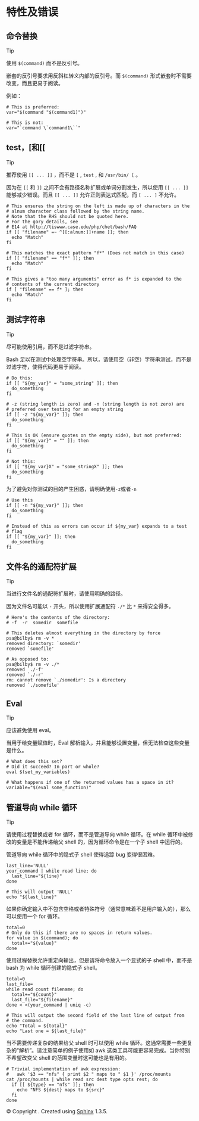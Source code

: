 # 特性及错误

## 命令替换

Tip

使用 `$(command)` 而不是反引号。

嵌套的反引号要求用反斜杠转义内部的反引号。而 `$(command)` 形式嵌套时不需要改变，而且更易于阅读。

例如：

```
# This is preferred:
var="$(command "$(command1)")"

# This is not:
var="`command \`command1\``" 
```

## test，[和[[

Tip

推荐使用 `[[ ... ]]` ，而不是 `[` , `test` , 和 `/usr/bin/ [` 。

因为在 `[[` 和 `]]` 之间不会有路径名称扩展或单词分割发生，所以使用 `[[ ... ]]` 能够减少错误。而且 `[[ ... ]]` 允许正则表达式匹配，而 `[ ... ]` 不允许。

```
# This ensures the string on the left is made up of characters in the
# alnum character class followed by the string name.
# Note that the RHS should not be quoted here.
# For the gory details, see
# E14 at http://tiswww.case.edu/php/chet/bash/FAQ
if [[ "filename" =~ ^[[:alnum:]]+name ]]; then
  echo "Match"
fi

# This matches the exact pattern "f*" (Does not match in this case)
if [[ "filename" == "f*" ]]; then
  echo "Match"
fi

# This gives a "too many arguments" error as f* is expanded to the
# contents of the current directory
if [ "filename" == f* ]; then
  echo "Match"
fi 
```

## 测试字符串

Tip

尽可能使用引用，而不是过滤字符串。

Bash 足以在测试中处理空字符串。所以，请使用空（非空）字符串测试，而不是过滤字符，使得代码更易于阅读。

```
# Do this:
if [[ "${my_var}" = "some_string" ]]; then
  do_something
fi

# -z (string length is zero) and -n (string length is not zero) are
# preferred over testing for an empty string
if [[ -z "${my_var}" ]]; then
  do_something
fi

# This is OK (ensure quotes on the empty side), but not preferred:
if [[ "${my_var}" = "" ]]; then
  do_something
fi

# Not this:
if [[ "${my_var}X" = "some_stringX" ]]; then
  do_something
fi 
```

为了避免对你测试的目的产生困惑，请明确使用`-z`或者`-n`

```
# Use this
if [[ -n "${my_var}" ]]; then
  do_something
fi

# Instead of this as errors can occur if ${my_var} expands to a test
# flag
if [[ "${my_var}" ]]; then
  do_something
fi 
```

## 文件名的通配符扩展

Tip

当进行文件名的通配符扩展时，请使用明确的路径。

因为文件名可能以 `-` 开头，所以使用扩展通配符 `./*` 比 `*` 来得安全得多。

```
# Here's the contents of the directory:
# -f  -r  somedir  somefile

# This deletes almost everything in the directory by force
psa@bilby$ rm -v *
removed directory: `somedir'
removed `somefile'

# As opposed to:
psa@bilby$ rm -v ./*
removed `./-f'
removed `./-r'
rm: cannot remove `./somedir': Is a directory
removed `./somefile' 
```

## Eval

Tip

应该避免使用 eval。

当用于给变量赋值时，Eval 解析输入，并且能够设置变量，但无法检查这些变量是什么。

```
# What does this set?
# Did it succeed? In part or whole?
eval $(set_my_variables)

# What happens if one of the returned values has a space in it?
variable="$(eval some_function)" 
```

## 管道导向 while 循环

Tip

请使用过程替换或者 for 循环，而不是管道导向 while 循环。在 while 循环中被修改的变量是不能传递给父 shell 的，因为循环命令是在一个子 shell 中运行的。

管道导向 while 循环中的隐式子 shell 使得追踪 bug 变得很困难。

```
last_line='NULL'
your_command | while read line; do
  last_line="${line}"
done

# This will output 'NULL'
echo "${last_line}" 
```

如果你确定输入中不包含空格或者特殊符号（通常意味着不是用户输入的），那么可以使用一个 for 循环。

```
total=0
# Only do this if there are no spaces in return values.
for value in $(command); do
  total+="${value}"
done 
```

使用过程替换允许重定向输出，但是请将命令放入一个显式的子 shell 中，而不是 bash 为 while 循环创建的隐式子 shell。

```
total=0
last_file=
while read count filename; do
  total+="${count}"
  last_file="${filename}"
done < <(your_command | uniq -c)

# This will output the second field of the last line of output from
# the command.
echo "Total = ${total}"
echo "Last one = ${last_file}" 
```

当不需要传递复杂的结果给父 shell 时可以使用 while 循环。这通常需要一些更复杂的“解析”。请注意简单的例子使用如 awk 这类工具可能更容易完成。当你特别不希望改变父 shell 的范围变量时这可能也是有用的。

```
# Trivial implementation of awk expression:
#   awk '$3 == "nfs" { print $2 " maps to " $1 }' /proc/mounts
cat /proc/mounts | while read src dest type opts rest; do
  if [[ ${type} == "nfs" ]]; then
    echo "NFS ${dest} maps to ${src}"
  fi
done 
```

© Copyright . Created using [Sphinx](http://sphinx-doc.org/) 1.3.5.